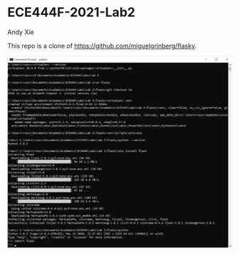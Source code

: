 # ECE444F-2021-Lab2

Andy Xie

This repo is a clone of https://github.com/miguelgrinberg/flasky.

![Activity 1](/activity_1_install_virtualenv_and_flask.png)
